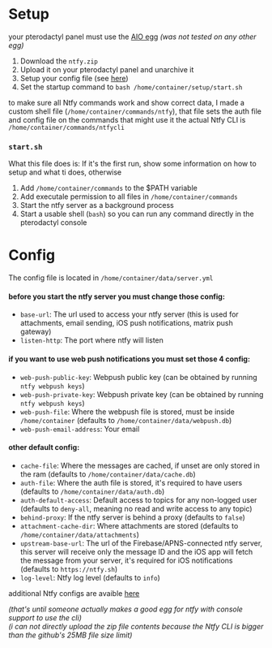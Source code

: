 # Setup
your pterodactyl panel must use the [AIO egg](https://github.com/DanBot-Hosting/pterodactyl-eggs/blob/main/egg-a-i-o.json) *(was not tested on any other egg)*

1. Download the `ntfy.zip`
2. Upload it on your pterodactyl panel and unarchive it
3. Setup your config file (see [here](https://github.com/Stef-00012/ntfy-in-pterodactyl/edit/main/README.md#config))
4. Set the startup command to `bash /home/container/setup/start.sh`

to make sure all Ntfy commands work and show correct data, I made a custom shell file (`/home/container/commands/ntfy`), that file sets the auth file and config file on the commands that might use it
the actual Ntfy CLI is `/home/container/commands/ntfycli`

### `start.sh`
What this file does is:
If it's the first run, show some information on how to setup and what ti does, otherwise
1. Add `/home/container/commands` to the $PATH variable
2. Add executale permission to all files in `/home/container/commands`
3. Start the ntfy server as a background process
4. Start a usable shell (`bash`) so you can run any command directly in the pterodactyl console

# Config
The config file is located in `/home/container/data/server.yml`

#### before you start the ntfy server you must change those config:
- `base-url`: The url used to access your ntfy server (this is used for attachments, email sending, iOS push notifications, matrix push gateway)
- `listen-http`: The port where ntfy will listen

#### if you want to use web push notifications you must set those 4 config:
- `web-push-public-key`: Webpush public key (can be obtained by running `ntfy webpush keys`)
- `web-push-private-key`: Webpush private key (can be obtained by running `ntfy webpush keys`)
- `web-push-file`: Where the webpush file is stored, must be inside `/home/container` (defaults to `/home/container/data/webpush.db`)
- `web-push-email-address`: Your email

#### other default config:
- `cache-file`: Where the messages are cached, if unset are only stored in the ram (defaults to `/home/container/data/cache.db`)
- `auth-file`: Where the auth file is stored, it's required to have users (defaults to `/home/container/data/auth.db`)
- `auth-default-access`: Default access to topics for any non-logged user (defaults to `deny-all`, meaning no read and write access to any topic)
- `behind-proxy`: If the ntfy server is behind a proxy (defaults to `false`)
- `attachment-cache-dir`: Where attachments are stored (defaults to `/home/container/data/attachments`)
- `upstream-base-url`: The url of the Firebase/APNS-connected ntfy server, this server will receive only the message ID and the iOS app will fetch the message from your server, it's required for iOS notifications (defaults to `https://ntfy.sh`)
- `log-level`: Ntfy log level (defaults to `info`)

additional Ntfy configs are avaible [here](https://ntfy.sh/docs/config/)

*(that's until someone actually makes a good egg for ntfy with console support to use the cli)<br />(i can not directly upload the zip file contents because the Ntfy CLI is bigger than the github's 25MB file size limit)*
